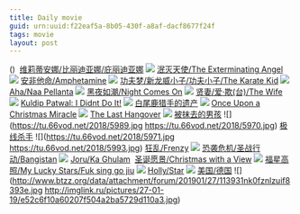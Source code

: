 ```yaml
---
title: Daily movie
guid: urn:uuid:f22eaf5a-8b05-430f-a8af-dacf8677f24f
tags: movie
layout: post
---
```


()
![]()
[维莉蒂安娜/比丽迪亚娜/庇丽迪亚娜](magnet:?xt=urn:btih:fe40a6df0cc885a89290e0dbf5c8961a6c63ccf4)
![](http://img.google.com.btba.xiaoeryi.com/upload/2014/10/31/CjppbpjjH6bW.big.jpg)
[泯灭天使/The Exterminating Angel](magnet:?xt=urn:btih:60a758fd9d6600b0df26784336ca51baedafba04)
![](http://img.google.com.btba.xiaoeryi.com/upload/2014/10/31/BL3TTWqTqLNL.big.jpg)
[安非他命/Amphetamine](magnet:?xt=urn:btih:cd6c21d428c269cc8afca55d3c56de0eaaa89902)
![](http://img.google.com.btba.xiaoeryi.com/upload/2014/11/01/ui9T9iiTHpTu.big.jpg)
[功夫梦/新龙威小子/功夫小子/The Karate Kid](magnet:?xt=urn:btih:a72bc262cef6c5f0b96b0051feca9d78f13374b6)
![](http://img.google.com.btba.xiaoeryi.com/upload/2014/11/01/p_rrbCozrqrq.big.jpg)
[Aha/Naa Pellanta](magnet:?xt=urn:btih:e0bfdb1f691a98a8dbf4e90e024805dfae8fb4d8)
![](http://img.google.com.btba.xiaoeryi.com/upload/2019/01/28/686P144151w415.big.jpg)
[黑夜如潮/Night Comes On](magnet:?xt=urn:btih:63c7639bf344571b3ccf1633cf326c34bd28f0da)
![](http://img.google.com.btba.xiaoeryi.com/upload/2019/01/27/91567U49A83587.big.jpg)
[贤妻/爱·欺(台)/The Wife](magnet:?xt=urn:btih:8f2e9f84172660c9667040d16afe8399d3985d58)
![](http://img.google.com.btba.xiaoeryi.com/upload/2019/01/27/4215874Z585D94.big.jpg)
[Kuldip Patwal: I Didnt Do It!](magnet:?xt=urn:btih:786fe0d8eba8a00c9763357d0bffae2bb8c04daa)
![](http://img.google.com.btba.xiaoeryi.com/upload/2019/01/27/5G401825084W55.big.jpg)
[白尾鹿猎手的遗产](ed2k://|file|白尾鹿猎手的遗产.720p.BD中英双字[最新电影www.66ys.tv](ED2000.COM).mp4|1531569744|5846FBC28625F515AE1320BE4837A81E|h=4K7SJTSECC2GU25FDIMUFM6RS3B474CF|/白尾鹿猎手的遗产.720p.BD中英双字.mp4)
![](https://tu.66vod.net/2018/6012.jpg)
[Once Upon a Christmas Miracle](magnet:?xt=urn:btih:79e01a0ea0a9aef9fd28e85e1e26fed0be17a91e)
![](http://img.google.com.btba.xiaoeryi.com/upload/2019/01/27/52k09418F45043.big.jpg)
[The Last Hangover](magnet:?xt=urn:btih:e9335e8d3889c041f1c1a14606506b4c7542f62d)
![](http://img.google.com.btba.xiaoeryi.com/upload/2019/01/27/Z71u4545820451.big.jpg)
[被抹去的男孩](ed2k://|file|被抹去的男孩.720p.BD中英双字[最新电影www.66ys.tv](ED2000.COM).mp4|952705173|72877B27A110E08766E0F6A7AC7C03A5|h=RSQJMCQR5NAMMIPE4D6G4TA2LHC4H2W2|/被抹去的男孩.720p.BD中英双字.mp4)
![](https://tu.66vod.net/2018/5989.jpg
https://tu.66vod.net/2018/5970.jpg)
[极线杀手](ed2k://|file|极寒复出.1080p.BD中英双字[最新电影www.66ys.tv](ED2000.COM).mp4|4000759000|4B507D459AE5BA7C26F67D0B2A59EE0B|h=C3FYLEMLA4ARZOUIKYL4RA23GDZJPTKU|/极线杀手.1080p.BD中英双字.mp4)
![](https://tu.66vod.net/2018/5971.jpg
https://tu.66vod.net/2018/5993.jpg)
[狂乱/Frenzy](magnet:?xt=urn:btih:48012c271894e78901f6d5f4ea79e18ce0f97031)
![](http://img.google.com.btba.xiaoeryi.com/upload/2018/12/29/70549660f7156O.big.jpg)
[恐袭危机/圣战行动/Bangistan](magnet:?xt=urn:btih:eb002584c349f1f1c61d49bdb29de8c85d77cbbd)
![](http://img.google.com.btba.xiaoeryi.com/upload/2019/01/27/0g8485825143m2.big.jpg)
[Joru/Ka Ghulam](magnet:?xt=urn:btih:37bfd41ea445d8d64e8687fdc238d9240e77d72f)
![]()
[圣诞愿景/Christmas with a View](magnet:?xt=urn:btih:3e3a6ffc82b9aac43d12384c2f8de3956b324b4f)
![](http://img.google.com.btba.xiaoeryi.com/upload/2019/01/27/2585Y204h80211.big.jpg)
[福星高照/My Lucky Stars/Fuk sing go jiu](magnet:?xt=urn:btih:a7176ee025cb9e1fba437d3fe565ba2428570185)
![](http://img.google.com.btba.xiaoeryi.com/upload/2014/10/31/fF6ffnttrn.big.jpg)
[Holly/Star](magnet:?xt=urn:btih:0f5c6fb46114dc9d8027f468edfd92eb94d59869)
![](http://img.google.com.btba.xiaoeryi.com/upload/2019/01/27/1525K25861413z.big.jpg)
[美国/德国](magnet:?xt=urn:btih:9856410B561E0DEB7BA9E0C27321614BC4904FF8)
![](http://www.btzz.org/data/attachment/forum/201901/27/113931nk0fznlzuif8393e.jpg
http://imglink.ru/pictures/27-01-19/e52c6f10a60207f504a2ba5729d110a3.jpg)
